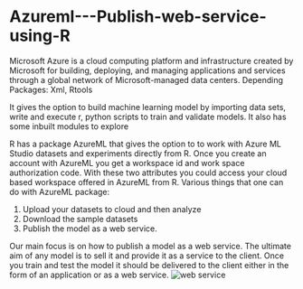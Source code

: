 # Azureml---Publish-web-service-using-R
Microsoft Azure is a cloud computing platform and infrastructure created by Microsoft for building, deploying, and managing applications and services through a global network of Microsoft-managed data centers.
Depending Packages: Xml, Rtools

It gives the option to build machine learning model by importing data sets, write and execute r, python scripts to train and validate models. It also has some inbuilt modules to explore

R has a package AzureML that gives the option to to work with Azure ML Studio datasets and experiments directly from R. Once you create an account with AzureML you get a workspace id and work space authorization code. With these two attributes you could access your cloud based workspace offered in AzureML from R. 
Various things that one can do with AzureML package: 
1)	Upload your datasets to cloud and then analyze
2)	Download the sample datasets
3)	Publish the model as a web service.

Our main focus is on how to publish a model as a web service. The ultimate aim of any model is to sell it and provide it as a service to the client. Once you train and test the model it should be delivered to the client either in the form of an application or as a web service.
![web service](https://cloud.githubusercontent.com/assets/17242464/19524176/da8455d8-95ea-11e6-95fe-88823a123a0c.png)
